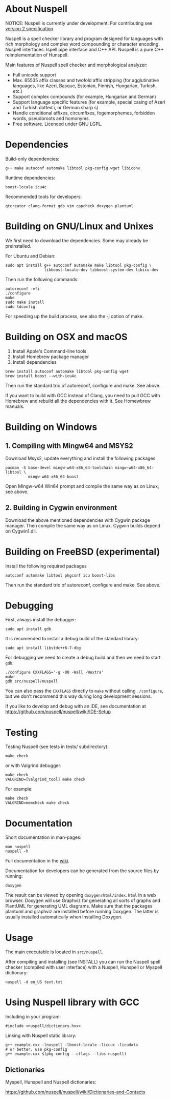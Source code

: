 # About Nuspell

NOTICE: Nuspell is currently under development. For contributing see
[version 2
specification](https://github.com/nuspell/nuspell/wiki/Version-2-Specification).

Nuspell is a spell checker library and
program designed for languages with rich morphology and complex word
compounding or character encoding. Nuspell interfaces: Ispell pipe
interface and C++ API. Nuspell is a pure C++
reimplementation of Hunspell.

Main features of Nuspell spell checker and morphological analyzer:

  - Full unicode support
  - Max. 65535 affix classes and twofold affix stripping (for
    agglutinative languages, like Azeri, Basque, Estonian, Finnish,
    Hungarian, Turkish, etc.)
  - Support complex compounds (for example, Hungarian and German)
  - Support language specific features (for example, special casing of
    Azeri and Turkish dotted i, or German sharp s)
  - Handle conditional affixes, circumfixes, fogemorphemes, forbidden
    words, pseudoroots and homonyms.
  - Free software. Licenced under GNU LGPL.

# Dependencies

Build-only dependencies:

    g++ make autoconf automake libtool pkg-config wget libiconv

Runtime dependencies:

    boost-locale icu4c

Recommended tools for developers:

```
qtcreator clang-format gdb vim cppcheck doxygen plantuml
```

# Building on GNU/Linux and Unixes

We first need to download the dependencies. Some may already be preinstalled.

For Ubuntu and Debian:

    sudo apt install g++ autoconf automake make libtool pkg-config \
                     libboost-locale-dev libboost-system-dev libicu-dev

Then run the following commands:

    autoreconf -vfi
    ./configure
    make
    sudo make install
    sudo ldconfig

For speeding up the build process, see also the -j option of make.

<!-- hunspell v1 stuff
For dictionary development, use the `--with-warnings` option of
configure.

For interactive user interface of Nuspell executable, use the `--with-ui
option`.

Optional developer packages:

  - ncurses (need for --with-ui), eg. libncursesw5 for UTF-8
  - readline (for fancy input line editing, configure parameter:
    --with-readline)

In Ubuntu, the packages are:

    libncurses5-dev libreadline-dev
-->

# Building on OSX and macOS

1. Install Apple's Command-line tools
2. Install Homebrew package manager
3. Install dependencies

```
brew install autoconf automake libtool pkg-config wget
brew install boost --with-icu4c
```

Then run the standard trio of autoreconf, configure and make. See above.

If you want to build with GCC instead of Clang, you need to pull GCC with
Homebrew and rebuild all the dependencies with it. See Homewbrew manuals.

# Building on Windows

## 1\. Compiling with Mingw64 and MSYS2

Download Msys2, update everything and install the following
    packages:

    pacman -S base-devel mingw-w64-x86_64-toolchain mingw-w64-x86_64-libtool \
              mingw-w64-x86_64-boost

Open Mingw-w64 Win64 prompt and compile the same way as on Linux, see
above.

## 2\. Building in Cygwin environment

Download the above mentioned dependencies with Cygwin package manager.
Then compile the same way as on Linux. Cygwin builds depend on
Cygwin1.dll.

# Building on FreeBSD (experimental)

Install the following required packages

    autoconf automake libtool pkgconf icu boost-libs

Then run the standard trio of autoreconf, configure and make. See above.

# Debugging

First, always install the debugger:

    sudo apt install gdb

It is recomended to install a debug build of the standard library:

    sudo apt install libstdc++6-7-dbg

For debugging we need to create a debug build and then we need to start
`gdb`.

    ./configure CXXFLAGS='-g -O0 -Wall -Wextra'
    make
    gdb src/nuspell/nuspell

You can also pass the `CXXFLAGS` directly to `make` without calling
`./configure`, but we don't recommend this way during long development
sessions.

If you like to develop and debug with an IDE, see documentation at
https://github.com/nuspell/nuspell/wiki/IDE-Setup

# Testing

Testing Nuspell (see tests in tests/ subdirectory):

    make check

or with Valgrind debugger:

    make check
    VALGRIND=[Valgrind_tool] make check

For example:

    make check
    VALGRIND=memcheck make check

# Documentation

Short documentation in man-pages:

    man nuspell
    nuspell -h

Full documentation in the
[wiki](https://github.com/nuspell/nuspell/wiki).

Documentation for developers can be generated from the source files by
running:

    doxygen

The result can be viewed by opening `doxygen/html/index.html` in a web
browser. Doxygen will use Graphviz for generating all sorts of graphs
and PlantUML for generating UML diagrams. Make sure that the packages
plantuml and graphviz are installed before running Doxygen. The latter
is usually installed automatically when installing Doxygen.

# Usage

The main executable is located in `src/nuspell`.

<!--
The src/tools directory contains ten executables after compiling.

  - The main executable:
      - nuspell: main program for spell checking and others (see manual)
  - Example tools:
      - analyze: example of spell checking, stemming and morphological
        analysis
      - chmorph: example of automatic morphological generation and
        conversion
      - example: example of spell checking and suggestion
  - Tools for dictionary development:
      - affixcompress: dictionary generation from large (millions of
        words) vocabularies
      - makealias: alias compression (Nuspell only, not back compatible
        with MySpell)
      - wordforms: word generation (Nuspell version of unmunch)
      - ~~hunzip: decompressor of hzip format~~ (DEPRECATED)
      - ~~hzip: compressor of hzip format~~ (DEPRECATED)
      - munch (DEPRECATED, use affixcompress): dictionary generation
        from vocabularies (it needs an affix file, too).
      - unmunch (DEPRECATED, use wordforms): list all recognized words
        of a MySpell dictionary
-->

After compiling and installing (see INSTALL) you can run the Nuspell
spell checker (compiled with user interface) with a Nuspell, Hunspell or
Myspell dictionary:

    nuspell -d en_US text.txt

# Using Nuspell library with GCC

Including in your program:

    #include <nuspell/dictionary.hxx>

Linking with Nuspell static library:

    g++ example.cxx -lnuspell -lboost-locale -licuuc -licudata
    # or better, use pkg-config
    g++ example.cxx $(pkg-config --cflags --libs nuspell)

## Dictionaries

Myspell, Hunspell and Nuspell dictionaries:

https://github.com/nuspell/nuspell/wiki/Dictionaries-and-Contacts
